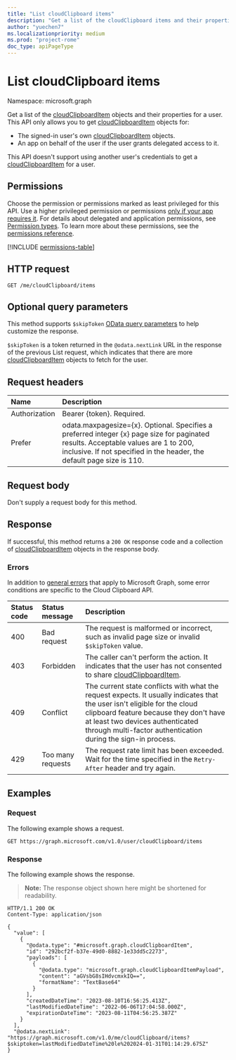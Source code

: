 ```yaml
---
title: "List cloudClipboard items"
description: "Get a list of the cloudClipboard items and their properties."
author: "yuechen7"
ms.localizationpriority: medium
ms.prod: "project-rome"
doc_type: apiPageType
---
```


# List cloudClipboard items

Namespace: microsoft.graph


Get a list of the [cloudClipboardItem](../resources/cloudclipboarditem.md) objects and their properties for a user. This API only allows you to get [cloudClipboardItem](../resources/cloudclipboarditem.md) objects for:

- The signed-in user's own [cloudClipboardItem](../resources/cloudclipboarditem.md) objects.
- An app on behalf of the user if the user grants delegated access to it.

This API doesn't support using another user's credentials to get a [cloudClipboardItem](../resources/cloudclipboarditem.md) for a user. 

## Permissions

Choose the permission or permissions marked as least privileged for this API. Use a higher privileged permission or permissions [only if your app requires it](/graph/permissions-overview#best-practices-for-using-microsoft-graph-permissions). For details about delegated and application permissions, see [Permission types](/graph/permissions-overview#permission-types). To learn more about these permissions, see the [permissions reference](/graph/permissions-reference).

<!-- { "blockType": "permissions", "name": "cloudclipboardroot_list_items" } -->
[!INCLUDE [permissions-table](../includes/permissions/cloudclipboardroot-list-items-permissions.md)]

## HTTP request

<!-- {
  "blockType": "ignored"
}
-->
``` http
GET /me/cloudClipboard/items
```

## Optional query parameters

This method supports `$skipToken` [OData query parameters](/graph/query-parameters) to help customize the response. 

`$skipToken` is a token returned in the `@odata.nextLink` URL in the response of the previous List request, which indicates that there are more [cloudClipboardItem](../resources/cloudclipboarditem.md) objects to fetch for the user. 


## Request headers

|Name|Description|
|:---|:---|
|Authorization|Bearer {token}. Required.|
|Prefer |odata.maxpagesize={x}. Optional. Specifies a preferred integer {x} page size for paginated results. Acceptable values are 1 to 200, inclusive. If not specified in the header, the default page size is 110. 

## Request body

Don't supply a request body for this method.

## Response

If successful, this method returns a `200 OK` response code and a collection of [cloudClipboardItem](../resources/cloudclipboarditem.md) objects in the response body.

### Errors
In addition to [general errors](/graph/errors) that apply to Microsoft Graph, some error conditions are specific to the Cloud Clipboard API.  

|Status code|Status message|Description|
|:---|:---|:---|
|400|Bad request|The request is malformed or incorrect, such as invalid page size or invalid `$skipToken` value.|
|403|Forbidden|The caller can't perform the action. It indicates that the user has not consented to share [cloudClipboardItem](../resources/cloudclipboarditem.md).|
|409|Conflict|The current state conflicts with what the request expects. It usually indicates that the user isn't eligible for the cloud clipboard feature because they don't have at least two devices authenticated through multi-factor authentication during the sign-in process.|
|429|Too many requests|The request rate limit has been exceeded. Wait for the time specified in the `Retry-After` header and try again.| 

## Examples

### Request

The following example shows a request.
<!-- {
  "blockType": "request",
  "name": "list_cloudclipboarditem"
}
-->
``` http
GET https://graph.microsoft.com/v1.0/user/cloudClipboard/items
```


### Response

The following example shows the response.
>**Note:** The response object shown here might be shortened for readability.
<!-- {
  "blockType": "response",
  "truncated": true,
  "@odata.type": "Collection(microsoft.graph.cloudClipboardItem)"
}
-->
``` http
HTTP/1.1 200 OK
Content-Type: application/json

{
  "value": [
    {
      "@odata.type": "#microsoft.graph.cloudClipboardItem",
      "id": "292bcf2f-b37e-49d0-8882-1e33dd5c2273",
      "payloads": [
        {
          "@odata.type": "microsoft.graph.cloudClipboardItemPayload",
          "content": "aGVsbG8sIHdvcmxkIQ==",
          "formatName": "TextBase64"
        }
      ],
      "createdDateTime": "2023-08-10T16:56:25.413Z",
      "lastModifiedDateTime": "2022-06-06T17:04:58.000Z",
      "expirationDateTime": "2023-08-11T04:56:25.387Z"
    }
  ],
  "@odata.nextLink": "https://graph.microsoft.com/v1.0/me/cloudClipboard/items?$skiptoken=lastModifiedDateTime%20le%202024-01-31T01:14:29.675Z"
}
```

